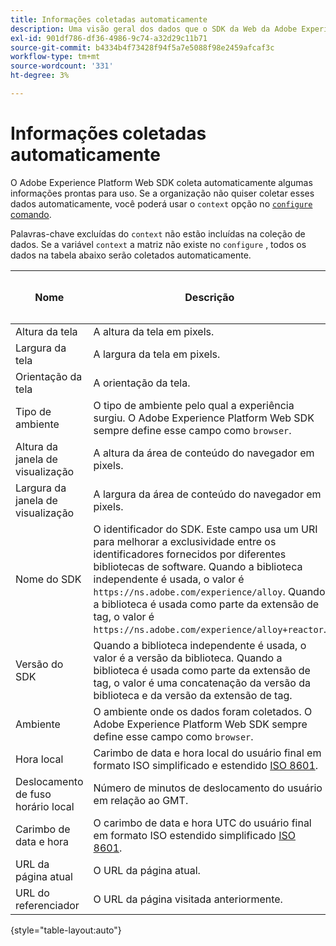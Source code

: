```yaml
---
title: Informações coletadas automaticamente
description: Uma visão geral dos dados que o SDK da Web da Adobe Experience Platform coleta automaticamente.
exl-id: 901df786-df36-4986-9c74-a32d29c11b71
source-git-commit: b4334b4f73428f94f5a7e5088f98e2459afcaf3c
workflow-type: tm+mt
source-wordcount: '331'
ht-degree: 3%

---
```


# Informações coletadas automaticamente

O Adobe Experience Platform Web SDK coleta automaticamente algumas informações prontas para uso. Se a organização não quiser coletar esses dados automaticamente, você poderá usar o `context` opção no [`configure` comando](../fundamentals/configuring-the-sdk.md).

Palavras-chave excluídas do `context` não estão incluídas na coleção de dados. Se a variável `context` a matriz não existe no `configure` , todos os dados na tabela abaixo serão coletados automaticamente.

| Nome | Descrição | `context` palavra-chave de matriz | Caminho XDM | Valor de exemplo |
| --- | --- | --- | --- | --- |
| Altura da tela | A altura da tela em pixels. | `device` | `events[].xdm.device.screenHeight` | `900` |
| Largura da tela | A largura da tela em pixels. | `device` | `events[].xdm.device.screenWidth` | `1440` |
| Orientação da tela | A orientação da tela. | `device` | `events[].xdm.device.screenOrientation` | `landscape` ou `portrait` |
| Tipo de ambiente | O tipo de ambiente pelo qual a experiência surgiu. O Adobe Experience Platform Web SDK sempre define esse campo como `browser`. | `environment` | `events[].xdm.environment.type` | `browser` |
| Altura da janela de visualização | A altura da área de conteúdo do navegador em pixels. | `environment` | `events[].xdm.environment.browserDetails.viewportHeight` | `679` |
| Largura da janela de visualização | A largura da área de conteúdo do navegador em pixels. | `environment` | `events[].xdm.environment.browserDetails.viewportWidth` | `642` |
| Nome do SDK | O identificador do SDK. Este campo usa um URI para melhorar a exclusividade entre os identificadores fornecidos por diferentes bibliotecas de software. Quando a biblioteca independente é usada, o valor é `https://ns.adobe.com/experience/alloy`. Quando a biblioteca é usada como parte da extensão de tag, o valor é `https://ns.adobe.com/experience/alloy+reactor`. | | `events[].xdm.implementationDetails.name` | `https://ns.adobe.com/experience/alloy` |
| Versão do SDK | Quando a biblioteca independente é usada, o valor é a versão da biblioteca. Quando a biblioteca é usada como parte da extensão de tag, o valor é uma concatenação da versão da biblioteca e da versão da extensão de tag. | | `events[].xdm.implementationDetails.version` | `2.1.0+2.1.3` |
| Ambiente | O ambiente onde os dados foram coletados. O Adobe Experience Platform Web SDK sempre define esse campo como `browser`. | | `events[].xdm.implementationDetails.environment` | `browser` |
| Hora local | Carimbo de data e hora local do usuário final em formato ISO simplificado e estendido [ISO 8601](https://datatracker.ietf.org/doc/html/rfc3339#section-5.6). | `placeContext` | `events[].xdm.placeContext.localTime` | `YYYY-08-07T15:47:17.129-07:00` |
| Deslocamento de fuso horário local | Número de minutos de deslocamento do usuário em relação ao GMT. | `placeContext` | `events[].xdm.placeContext.localTimezoneOffset` | `360` |
| Carimbo de data e hora | O carimbo de data e hora UTC do usuário final em formato ISO estendido simplificado [ISO 8601](https://datatracker.ietf.org/doc/html/rfc3339#section-5.6). | Sempre incluído | `events[].xdm.timestamp` | `YYYY-08-07T22:47:17.129Z` |
| URL da página atual | O URL da página atual. | `web` | `events[].xdm.web.webPageDetails.URL` | `https://example.com/index.html` |
| URL do referenciador | O URL da página visitada anteriormente. | `web` | `events[].xdm.web.webReferrer.URL` | `http://example.org/linkedpage.html` |

{style="table-layout:auto"}
